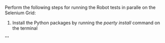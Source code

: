 Perform the following steps for running the Robot tests in paralle on the Selenium Grid:

1. Install the Python packages by running the *poerty install* command on the terminal

'''

